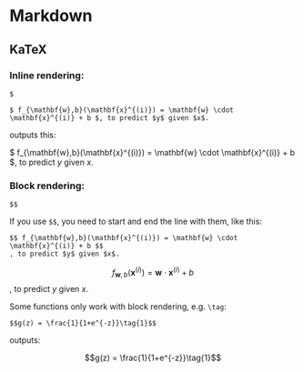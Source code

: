 # Markdown

## KaTeX

### Inline  rendering:

`$`

```
$ f_{\mathbf{w},b}(\mathbf{x}^{(i)}) = \mathbf{w} \cdot  \mathbf{x}^{(i)} + b $, to predict $y$ given $x$.
```
outputs this:

$ f_{\mathbf{w},b}(\mathbf{x}^{(i)}) = \mathbf{w} \cdot  \mathbf{x}^{(i)} + b $, to predict $y$ given $x$.

### Block rendering:

`$$`

If you use `$$`, you need to start and end the line with them, like this:

```
$$ f_{\mathbf{w},b}(\mathbf{x}^{(i)}) = \mathbf{w} \cdot  \mathbf{x}^{(i)} + b $$
, to predict $y$ given $x$.
```

$$ f_{\mathbf{w},b}(\mathbf{x}^{(i)}) = \mathbf{w} \cdot  \mathbf{x}^{(i)} + b $$
, to predict $y$ given $x$.


Some functions only work with block rendering, e.g. `\tag`:

```
$$g(z) = \frac{1}{1+e^{-z}}\tag{1}$$
```
outputs:

$$g(z) = \frac{1}{1+e^{-z}}\tag{1}$$